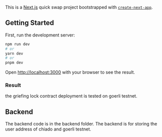 This is a [Next.js](https://nextjs.org/) quick swap project bootstrapped with [`create-next-app`](https://github.com/vercel/next.js/tree/canary/packages/create-next-app).

## Getting Started

First, run the development server:

```bash
npm run dev
# or
yarn dev
# or
pnpm dev
```

Open [http://localhost:3000](http://localhost:3000) with your browser to see the result.

### Result
the griefing lock contract deployment is tested on goerli testnet.

## Backend
The backend code is in the backend folder. The backend is for storing the user address of chiado and goerli testnet.